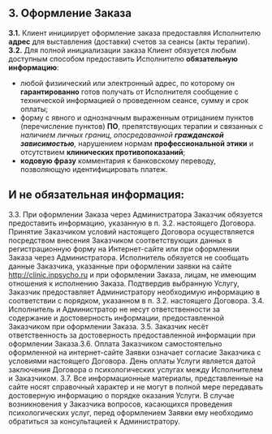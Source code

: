 ## 3. Оформление Заказа

**3.1.** Клиент инициирует оформление заказа предоставляя Исполнителю **адрес** для выставления (доставки) счетов за сеансы (акты терапии).  
**3.2.** Для полной инициализации заказа Клиент обязуется любым доступным способом предоставить Исполнителю **обязательную информацию**:
- любой физиический или электронный адрес, по которому он **гарантированно** готов получать от Исполнителя сообщение с технической информацией о проведенном сеансе, сумму и срок оплаты;
- форму с явного и однозначным выраженным отрицанием пунктов (перечисление пунктов) **ПО**, препятствующих терапии и связанных с *наличием личных границ*, *опосредованной **гражданской зависимостью**,* нарушением нормам **профессиональной этики** и отсутствием **клинических противопоказаний**;
- **кодовую фразу** комментария к банковскому переводу, позволяющую  идентифицировать платеж.  

И не обязательная информация:
-  

3.3. При оформлении Заказа через Администратора Заказчик обязуется предоставить
информацию, указанную в п. 3.2. настоящего Договора. Принятие Заказчиком условий
настоящего Договора осуществляется посредством внесения Заказчиком соответствующих
данных в регистрационную форму на Интернет-сайте или при оформлении Заказа через
Администратора. Исполнитель обязуется не сообщать данные Заказчика, указанные при
оформлении заявки на сайте http://clinic.inpsycho.ru и при оформлении Заказа, лицам, не
имеющим отношения к исполнению Заказа. Подтвердив выбранную Услугу, Заказчик
предоставляет Администратору необходимую информацию в соответствии с порядком,
указанном в п. 3.2. настоящего Договора.
3.4. Исполнитель и Администратор не несут ответственности за содержание и
достоверность информации, предоставленной Заказчиком при оформлении Заказа.
3.5. Заказчик несёт ответственность за достоверность предоставленной информации при
оформлении Заказа.3.6. Оплата Заказчиком самостоятельно оформленной на интернет-сайте Заявки означает
согласие Заказчика с условиями настоящего Договора. День оплаты Услуги является датой
заключения Договора о психологических услугах между Исполнителем и Заказчиком.
3.7. Все информационные материалы, представленные на сайте носят справочный
характер и не могут в полной мере передавать достоверную информацию о порядке
оказания Услуги. В случае возникновения у Заказчика вопросов, касающихся проведения
психологических услуг, перед оформлением Заявки ему необходимо обратиться за
консультацией к Администратору.
